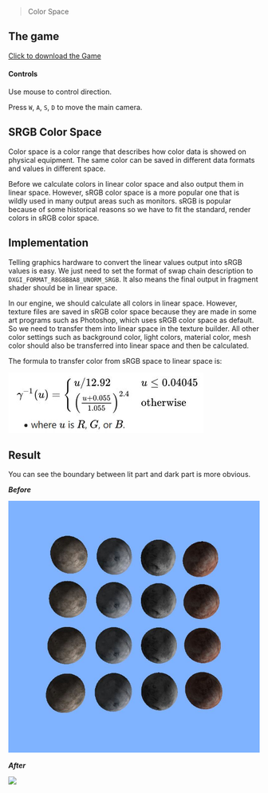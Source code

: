 > Color Space

## The game
[Click to download the Game](/assets/GA09_Zhitao.zip)

#### Controls

Use mouse to control direction.

Press `W`, `A`, `S`, `D` to move the main camera. 

## SRGB Color Space

Color space is a color range that describes how color data is showed on physical equipment. The same color can be saved in different data formats and values in different space.

Before we calculate colors in linear color space and also output them in linear space. However, sRGB color space is a more popular one that is wildly used in many output areas such as monitors. sRGB is popular because of some historical reasons so we have to fit the standard, render colors in sRGB color space.

## Implementation

Telling graphics hardware to convert the linear values output into sRGB values is easy. We just need to set the format of swap chain description to `DXGI_FORMAT_R8G8B8A8_UNORM_SRGB`. It also means the final output in fragment shader should be in linear space.

In our engine, we should calculate all colors in linear space. However, texture files are saved in sRGB color space because they are made in some art programs such as Photoshop, which uses sRGB color space as default. So we need to transfer them into linear space in the texture builder. All other color settings such as background color, light colors, material color, mesh color should also be transferred into linear space and then be calculated.

The formula to transfer color from sRGB space to linear space
is:

![](/img/in-post/write-up-gra-09/1.JPG)

## Result

You can see the boundary between lit part and dark part is more obvious.

***Before***

![](/img/in-post/write-up-gra-09/2.JPG)

***After***

![](/img/in-post/write-up-gra-09/1.gif)
